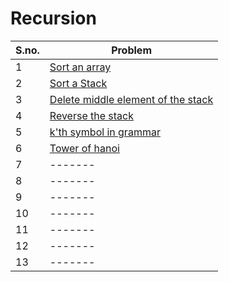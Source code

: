 # Recursion

| S.no. | Problem                                                                     |
| ----- | --------------------------------------------------------------------------- |
| 1     | [Sort an array](AV1_sort_an_array.md)                                       |
| 2     | [Sort a Stack](AV2_sort_a_stack.md)                                         |
| 3     | [Delete middle element of the stack](AV3_delete_middle_element_of_stack.md) |
| 4     | [Reverse the stack](AV4_reverse_the_stack.md)                               |
| 5     | [k'th symbol in grammar](AV5_kth_symbol_in_grammar.md)                      |
| 6     | [Tower of hanoi](AV6_tower_of_hanoi.md)                                     |
| 7     | -------                                                                     |
| 8     | -------                                                                     |
| 9     | -------                                                                     |
| 10    | -------                                                                     |
| 11    | -------                                                                     |
| 12    | -------                                                                     |
| 13    | -------                                                                     |
